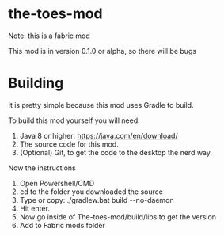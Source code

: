 # the-toes-mod
Note: this is a fabric mod


This mod is in version 0.1.0 or alpha, so there will be bugs



# Building

It is pretty simple because this mod uses Gradle to build.

To build this mod yourself you will need:
1. Java 8 or higher: https://java.com/en/download/
2. The source code for this mod.
3. (Optional) Git, to get the code to the desktop the nerd way.

Now the instructions

1. Open Powershell/CMD
2. cd to the folder you downloaded the source
3. Type or copy: ./gradlew.bat build --no-daemon
4. Hit enter.
5. Now go inside of The-toes-mod/build/libs to get the version
6. Add to Fabric mods folder

